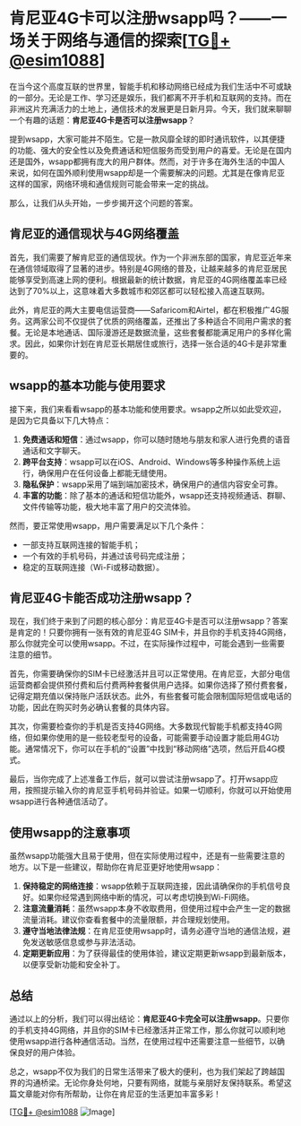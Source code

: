 # 肯尼亚4G卡可以注册wsapp吗？——一场关于网络与通信的探索[[TG💪+ @esim1088](https://t.me/s/esim1088)]

在当今这个高度互联的世界里，智能手机和移动网络已经成为我们生活中不可或缺的一部分。无论是工作、学习还是娱乐，我们都离不开手机和互联网的支持。而在非洲这片充满活力的土地上，通信技术的发展更是日新月异。今天，我们就来聊聊一个有趣的话题：**肯尼亚4G卡是否可以注册wsapp**？

提到wsapp，大家可能并不陌生。它是一款风靡全球的即时通讯软件，以其便捷的功能、强大的安全性以及免费通话和短信服务而受到用户的喜爱。无论是在国内还是国外，wsapp都拥有庞大的用户群体。然而，对于许多在海外生活的中国人来说，如何在国外顺利使用wsapp却是一个需要解决的问题。尤其是在像肯尼亚这样的国家，网络环境和通信规则可能会带来一定的挑战。

那么，让我们从头开始，一步步揭开这个问题的答案。

## 肯尼亚的通信现状与4G网络覆盖

首先，我们需要了解肯尼亚的通信现状。作为一个非洲东部的国家，肯尼亚近年来在通信领域取得了显著的进步。特别是4G网络的普及，让越来越多的肯尼亚居民能够享受到高速上网的便利。根据最新的统计数据，肯尼亚的4G网络覆盖率已经达到了70%以上，这意味着大多数城市和郊区都可以轻松接入高速互联网。

此外，肯尼亚的两大主要电信运营商——Safaricom和Airtel，都在积极推广4G服务。这两家公司不仅提供了优质的网络覆盖，还推出了多种适合不同用户需求的套餐。无论是本地通话、国际漫游还是数据流量，这些套餐都能满足用户的多样化需求。因此，如果你计划在肯尼亚长期居住或旅行，选择一张合适的4G卡是非常重要的。

## wsapp的基本功能与使用要求

接下来，我们来看看wsapp的基本功能和使用要求。wsapp之所以如此受欢迎，是因为它具备以下几大特点：

1. **免费通话和短信**：通过wsapp，你可以随时随地与朋友和家人进行免费的语音通话和文字聊天。
2. **跨平台支持**：wsapp可以在iOS、Android、Windows等多种操作系统上运行，确保用户在任何设备上都能无缝使用。
3. **隐私保护**：wsapp采用了端到端加密技术，确保用户的通信内容安全可靠。
4. **丰富的功能**：除了基本的通话和短信功能外，wsapp还支持视频通话、群聊、文件传输等功能，极大地丰富了用户的交流体验。

然而，要正常使用wsapp，用户需要满足以下几个条件：
- 一部支持互联网连接的智能手机；
- 一个有效的手机号码，并通过该号码完成注册；
- 稳定的互联网连接（Wi-Fi或移动数据）。

## 肯尼亚4G卡能否成功注册wsapp？

现在，我们终于来到了问题的核心部分：肯尼亚4G卡是否可以注册wsapp？答案是肯定的！只要你拥有一张有效的肯尼亚4G SIM卡，并且你的手机支持4G网络，那么你就完全可以使用wsapp。不过，在实际操作过程中，可能会遇到一些需要注意的细节。

首先，你需要确保你的SIM卡已经激活并且可以正常使用。在肯尼亚，大部分电信运营商都会提供预付费和后付费两种套餐供用户选择。如果你选择了预付费套餐，记得定期充值以保持账户活跃状态。此外，有些套餐可能会限制国际短信或电话的功能，因此在购买时务必确认套餐的具体内容。

其次，你需要检查你的手机是否支持4G网络。大多数现代智能手机都支持4G网络，但如果你使用的是一些较老型号的设备，可能需要手动设置才能启用4G功能。通常情况下，你可以在手机的“设置”中找到“移动网络”选项，然后开启4G模式。

最后，当你完成了上述准备工作后，就可以尝试注册wsapp了。打开wsapp应用，按照提示输入你的肯尼亚手机号码并验证。如果一切顺利，你就可以开始使用wsapp进行各种通信活动了。

## 使用wsapp的注意事项

虽然wsapp功能强大且易于使用，但在实际使用过程中，还是有一些需要注意的地方。以下是一些建议，帮助你在肯尼亚更好地使用wsapp：

1. **保持稳定的网络连接**：wsapp依赖于互联网连接，因此请确保你的手机信号良好。如果你经常遇到网络中断的情况，可以考虑切换到Wi-Fi网络。
2. **注意流量消耗**：虽然wsapp本身不收取费用，但使用过程中会产生一定的数据流量消耗。建议你查看套餐中的流量限额，并合理规划使用。
3. **遵守当地法律法规**：在肯尼亚使用wsapp时，请务必遵守当地的通信法规，避免发送敏感信息或参与非法活动。
4. **定期更新应用**：为了获得最佳的使用体验，建议定期更新wsapp到最新版本，以便享受新功能和安全补丁。

## 总结

通过以上的分析，我们可以得出结论：**肯尼亚4G卡完全可以注册wsapp**。只要你的手机支持4G网络，并且你的SIM卡已经激活并正常工作，那么你就可以顺利地使用wsapp进行各种通信活动。当然，在使用过程中还需要注意一些细节，以确保良好的用户体验。

总之，wsapp不仅为我们的日常生活带来了极大的便利，也为我们架起了跨越国界的沟通桥梁。无论你身处何地，只要有网络，就能与亲朋好友保持联系。希望这篇文章能对你有所帮助，让你在肯尼亚的生活更加丰富多彩！

[[TG💪+ @esim1088](https://t.me/s/esim1088) ![Image](https://i.postimg.cc/4NQfJmqS/Snipaste-2025-05-13-00-14-12.png)]